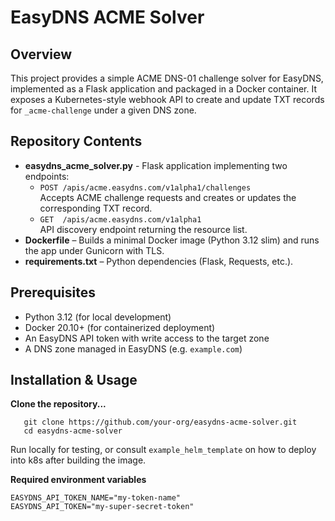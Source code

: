 # EasyDNS ACME Solver

## Overview

This project provides a simple ACME DNS-01 challenge solver for EasyDNS, implemented as a Flask application and packaged in a Docker container. It exposes a Kubernetes-style webhook API to create and update TXT records for `_acme-challenge` under a given DNS zone.

## Repository Contents

- **easydns_acme_solver.py** - Flask application implementing two endpoints:
  - `POST /apis/acme.easydns.com/v1alpha1/challenges`  
    Accepts ACME challenge requests and creates or updates the corresponding TXT record.
  - `GET  /apis/acme.easydns.com/v1alpha1`  
    API discovery endpoint returning the resource list.
- **Dockerfile** – Builds a minimal Docker image (Python 3.12 slim) and runs the app under Gunicorn with TLS.
- **requirements.txt** – Python dependencies (Flask, Requests, etc.).

## Prerequisites

- Python 3.12 (for local development)
- Docker 20.10+ (for containerized deployment)
- An EasyDNS API token with write access to the target zone
- A DNS zone managed in EasyDNS (e.g. `example.com`)

## Installation & Usage

**Clone the repository...**  
```
   git clone https://github.com/your-org/easydns-acme-solver.git
   cd easydns-acme-solver
```
Run locally for testing, or consult `example_helm_template` on how to deploy into k8s after building the image.

**Required  environment variables**

```
EASYDNS_API_TOKEN_NAME="my-token-name"
EASYDNS_API_TOKEN="my-super-secret-token"
```
